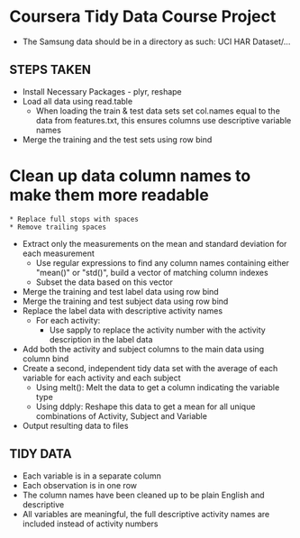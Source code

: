 
# Coursera Tidy Data Course Project

* The Samsung data should be in a directory as such: UCI HAR Dataset/...

## STEPS TAKEN

* Install Necessary Packages - plyr, reshape
*  Load all data using read.table
	* When loading the train & test data sets set col.names equal to the data from features.txt, this ensures columns use descriptive variable names
* Merge the training and the test sets using row bind
# Clean up data column names to make them more readable
	* Replace full stops with spaces
	* Remove trailing spaces
* Extract only the measurements on the mean and standard deviation for each measurement
	* Use regular expressions to find any column names containing either "mean()" or "std()", build a vector of matching column indexes
	* Subset the data based on this vector
* Merge the training and test label data using row bind
* Merge the training and test subject data using row bind
* Replace the label data with descriptive activity names
	* For each activity:
		* Use sapply to replace the activity number with the activity description in the label data
* Add both the activity and subject columns to the main data using column bind
* Create a second, independent tidy data set with the average of each variable for each activity and each subject
	* Using melt(): Melt the data to get a column indicating the variable type
	* Using ddply: Reshape this data to get a mean for all unique combinations of Activity, Subject and Variable 
* Output resulting data to files


## TIDY DATA

* Each variable is in a separate column 
* Each observation is in one row
* The column names have been cleaned up to be plain English and descriptive
* All variables are meaningful, the full descriptive activity names are included instead of activity numbers
